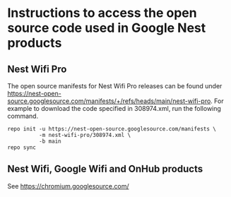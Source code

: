 # Instructions to access the open source code used in Google Nest products

## Nest Wifi Pro

The open source manifests for Nest Wifi Pro releases can be found under
https://nest-open-source.googlesource.com/manifests/+/refs/heads/main/nest-wifi-pro.
For example to download the code specified in 308974.xml, run the following
command.

```
repo init -u https://nest-open-source.googlesource.com/manifests \
          -m nest-wifi-pro/308974.xml \
          -b main
repo sync
```


## Nest Wifi, Google Wifi and OnHub products

See https://chromium.googlesource.com/
